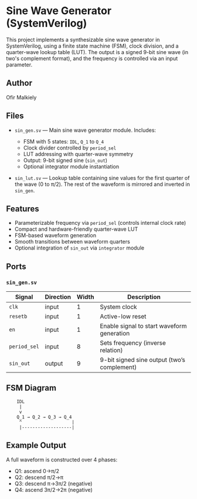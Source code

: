 # Sine Wave Generator (SystemVerilog)

This project implements a synthesizable sine wave generator in SystemVerilog, using a finite state machine (FSM), clock division, and a quarter-wave lookup table (LUT). The output is a signed 9-bit sine wave (in two's complement format), and the frequency is controlled via an input parameter.

## Author

Ofir Malkiely

## Files

- `sin_gen.sv` — Main sine wave generator module. Includes:
  - FSM with 5 states: `IDL`, `Q_1` to `Q_4`
  - Clock divider controlled by `period_sel`
  - LUT addressing with quarter-wave symmetry
  - Output: 9-bit signed sine (`sin_out`)
  - Optional integrator module instantiation

- `sin_lut.sv` — Lookup table containing sine values for the first quarter of the wave (0 to π/2). The rest of the waveform is mirrored and inverted in `sin_gen`.

## Features

- Parameterizable frequency via `period_sel` (controls internal clock rate)
- Compact and hardware-friendly quarter-wave LUT
- FSM-based waveform generation
- Smooth transitions between waveform quarters
- Optional integration of `sin_out` via `integrator` module

## Ports

### `sin_gen.sv`
| Signal       | Direction | Width | Description                              |
|--------------|-----------|--------|------------------------------------------|
| `clk`        | input     | 1      | System clock                              |
| `resetb`     | input     | 1      | Active-low reset                          |
| `en`         | input     | 1      | Enable signal to start waveform generation |
| `period_sel` | input     | 8      | Sets frequency (inverse relation)         |
| `sin_out`    | output    | 9      | 9-bit signed sine output (two’s complement) |

## FSM Diagram

```
    IDL
     |
     v
    Q_1 → Q_2 → Q_3 → Q_4
     ^                   |
     |-------------------|
```

## Example Output

A full waveform is constructed over 4 phases:
- Q1: ascend 0→π/2
- Q2: descend π/2→π
- Q3: descend π→3π/2 (negative)
- Q4: ascend 3π/2→2π (negative)


